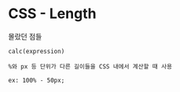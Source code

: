 # CSS - Length

몰랐던 점들

`calc(expression)`

```
%와 px 등 단위가 다른 길이들을 CSS 내에서 계산할 때 사용

ex: 100% - 50px;
```
